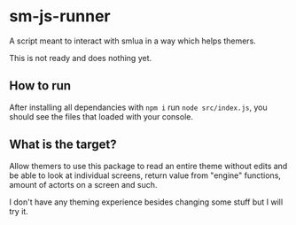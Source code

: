 # sm-js-runner

A script meant to interact with smlua in a way which helps themers.

This is not ready and does nothing yet.

## How to run

After installing all dependancies with `npm i` run `node src/index.js`, you should see the files that loaded with your console.

## What is the target?

Allow themers to use this package to read an entire theme without edits and be able to look at individual screens, return value from "engine" functions, amount of actorts on a screen and such.

I don't have any theming experience besides changing some stuff but I will try it.